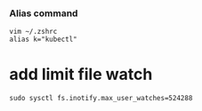 ### Alias command

```shell
vim ~/.zshrc
alias k="kubectl"
```

# add limit file watch

```shell
sudo sysctl fs.inotify.max_user_watches=524288
```